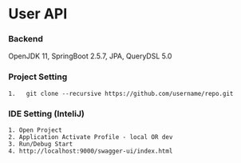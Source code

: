 # User API

### Backend
OpenJDK 11, SpringBoot 2.5.7, JPA, QueryDSL 5.0

### Project Setting
```
1.   git clone --recursive https://github.com/username/repo.git
```

### IDE Setting (InteliJ)
```
1. Open Project
2. Application Activate Profile - local OR dev
3. Run/Debug Start
4. http://localhost:9000/swagger-ui/index.html
```
